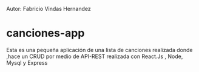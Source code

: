 Autor: Fabricio Vindas Hernandez

# canciones-app
Esta es una pequeña aplicación de una lista de canciones realizada donde ,hace un CRUD por medio de API-REST realizada con React.Js , Node, Mysql y Express
